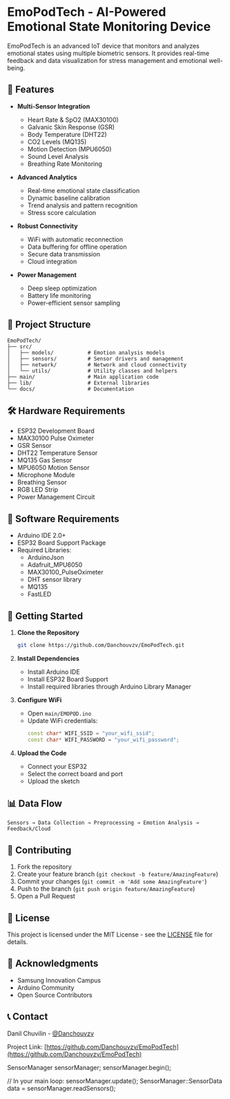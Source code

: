 # EmoPodTech - AI-Powered Emotional State Monitoring Device

EmoPodTech is an advanced IoT device that monitors and analyzes emotional states using multiple biometric sensors. It provides real-time feedback and data visualization for stress management and emotional well-being.

## 🚀 Features

- **Multi-Sensor Integration**
  - Heart Rate & SpO2 (MAX30100)
  - Galvanic Skin Response (GSR)
  - Body Temperature (DHT22)
  - CO2 Levels (MQ135)
  - Motion Detection (MPU6050)
  - Sound Level Analysis
  - Breathing Rate Monitoring

- **Advanced Analytics**
  - Real-time emotional state classification
  - Dynamic baseline calibration
  - Trend analysis and pattern recognition
  - Stress score calculation

- **Robust Connectivity**
  - WiFi with automatic reconnection
  - Data buffering for offline operation
  - Secure data transmission
  - Cloud integration

- **Power Management**
  - Deep sleep optimization
  - Battery life monitoring
  - Power-efficient sensor sampling

## 📁 Project Structure

```
EmoPodTech/
├── src/
│   ├── models/           # Emotion analysis models
│   ├── sensors/          # Sensor drivers and management
│   ├── network/          # Network and cloud connectivity
│   └── utils/            # Utility classes and helpers
├── main/                 # Main application code
├── lib/                  # External libraries
└── docs/                 # Documentation
```

## 🛠️ Hardware Requirements

- ESP32 Development Board
- MAX30100 Pulse Oximeter
- GSR Sensor
- DHT22 Temperature Sensor
- MQ135 Gas Sensor
- MPU6050 Motion Sensor
- Microphone Module
- Breathing Sensor
- RGB LED Strip
- Power Management Circuit

## 🔧 Software Requirements

- Arduino IDE 2.0+
- ESP32 Board Support Package
- Required Libraries:
  - ArduinoJson
  - Adafruit_MPU6050
  - MAX30100_PulseOximeter
  - DHT sensor library
  - MQ135
  - FastLED

## 🚀 Getting Started

1. **Clone the Repository**
   ```bash
   git clone https://github.com/Danchouvzv/EmoPodTech.git
   ```

2. **Install Dependencies**
   - Install Arduino IDE
   - Install ESP32 Board Support
   - Install required libraries through Arduino Library Manager

3. **Configure WiFi**
   - Open `main/EMOPOD.ino`
   - Update WiFi credentials:
     ```cpp
     const char* WIFI_SSID = "your_wifi_ssid";
     const char* WIFI_PASSWORD = "your_wifi_password";
     ```

4. **Upload the Code**
   - Connect your ESP32
   - Select the correct board and port
   - Upload the sketch

## 📊 Data Flow

```
Sensors → Data Collection → Preprocessing → Emotion Analysis → Feedback/Cloud
```

## 🤝 Contributing

1. Fork the repository
2. Create your feature branch (`git checkout -b feature/AmazingFeature`)
3. Commit your changes (`git commit -m 'Add some AmazingFeature'`)
4. Push to the branch (`git push origin feature/AmazingFeature`)
5. Open a Pull Request

## 📝 License

This project is licensed under the MIT License - see the [LICENSE](LICENSE) file for details.

## 🙏 Acknowledgments

- Samsung Innovation Campus
- Arduino Community
- Open Source Contributors

## 📞 Contact

Danil Chuvilin - [@Danchouvzv](https://github.com/Danchouvzv)

Project Link: [https://github.com/Danchouvzv/EmoPodTech](https://github.com/Danchouvzv/EmoPodTech)

SensorManager sensorManager;
sensorManager.begin();

// In your main loop:
sensorManager.update();
SensorManager::SensorData data = sensorManager.readSensors(); 
